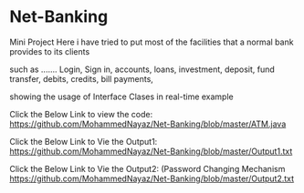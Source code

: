 # Net-Banking
Mini Project
Here i have tried to put most of the facilities that a normal bank provides to its clients

such as .......
Login,
Sign in,
accounts,
loans,
investment,
deposit,
fund transfer,
debits,
credits,
bill payments,

showing the usage of Interface Clases in real-time example

Click the Below Link to view the code:
https://github.com/MohammedNayaz/Net-Banking/blob/master/ATM.java

Click the Below Link to Vie the Output1: 
https://github.com/MohammedNayaz/Net-Banking/blob/master/Output1.txt

Click the Below Link to Vie the Output2: (Password Changing Mechanism
https://github.com/MohammedNayaz/Net-Banking/blob/master/Output2.txt
